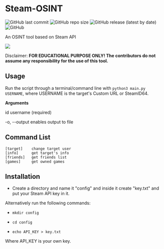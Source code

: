 # Steam-OSINT

![GitHub last commit](https://img.shields.io/github/last-commit/xriskon/Steam-OSINT) ![GitHub repo size](https://img.shields.io/github/repo-size/xriskon/Steam-OSINT) ![GitHub release (latest by date)](https://img.shields.io/github/v/release/xriskon/Steam-OSINT?color=orange) ![GitHub](https://img.shields.io/github/license/xriskon/Steam-OSINT)

An OSINT tool based on Steam API

![](D:\Projects\Python\Steam-OSINT\.images\banner.svg)

Disclaimer: **FOR EDUCATIONAL PURPOSE ONLY! The contributors do not assume any responsibility for the use of this tool.**

## Usage

Run the script through a terminal/command line with `python3 main.py USERNAME`, where USERNAME is the target's Custom URL or SteamID64.

**Arguments**

id            			username (required)

-o, --output		enables output to file

## Command List

```
[target]	change target user
[info]		get target's info
[friends]	get friends list
[games]		get owned games
```

## Installation

- Create a directory and name it "config" and inside it create "key.txt" and put your Steam API key in it.

Alternatively run the following commands:

- `mkdir config`

- `cd config`

- `echo API_KEY > key.txt`

Where API_KEY is your own key.
